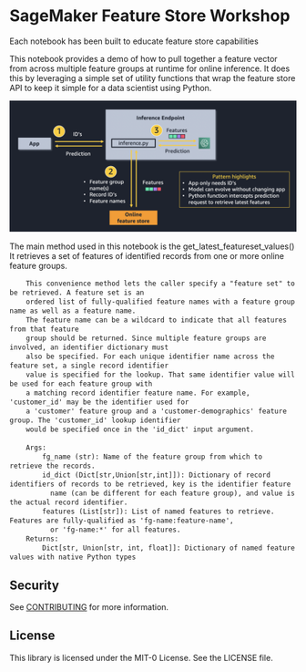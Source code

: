 # SageMaker Feature Store Workshop


Each notebook has been built to educate feature store capabilities

This notebook provides a demo of how to pull together a feature vector from across multiple feature groups at runtime for online inference. It does this by leveraging a simple set of utility functions that wrap the feature store API to keep it simple for a data scientist using Python.

![Featureset](../Images/featureset_pattern.png?raw=true "Featureset")

The main method used in this notebook is the 
get_latest_featureset_values()
It retrieves a set of features of identified records from one or more online feature groups.
        
        This convenience method lets the caller specify a "feature set" to be retrieved. A feature set is an
        ordered list of fully-qualified feature names with a feature group name as well as a feature name. 
        The feature name can be a wildcard to indicate that all features from that feature
        group should be returned. Since multiple feature groups are involved, an identifier dictionary must
        also be specified. For each unique identifier name across the feature set, a single record identifier
        value is specified for the lookup. That same identifier value will be used for each feature group with
        a matching record identifier feature name. For example, 'customer_id' may be the identifier used for 
        a 'customer' feature group and a 'customer-demographics' feature group. The 'customer_id' lookup identifier
        would be specified once in the 'id_dict' input argument.
        
        Args:
            fg_name (str): Name of the feature group from which to retrieve the records.
            id_dict (Dict[str,Union[str,int]]): Dictionary of record identifiers of records to be retrieved, key is the identifier feature
              name (can be different for each feature group), and value is the actual record identifier.
            features (List[str]): List of named features to retrieve. Features are fully-qualified as 'fg-name:feature-name',
              or 'fg-name:*' for all features.
        Returns:
            Dict[str, Union[str, int, float]]: Dictionary of named feature values with native Python types
## Security

See [CONTRIBUTING](CONTRIBUTING.md#security-issue-notifications) for more information.

## License

This library is licensed under the MIT-0 License. See the LICENSE file.

